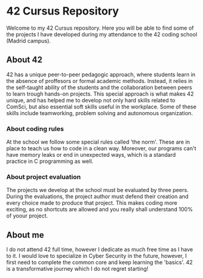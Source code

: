 # 42 Cursus Repository
Welcome to my 42 Cursus repository. Here you will be able to find some of the projects I have developed during my attendance to the 42 coding school (Madrid campus).

## About 42
42 has a unique peer-to-peer pedagogic approach, where students learn in the absence of proffesors or formal academic methods. Instead, it relies in the self-taught ability of the students and the collaboration between peers to learn trough hands-on projects.
This special approach is what makes 42 unique, and has helped me to develop not only hard skills related to ComSci, but also essential soft skills useful in the workplace. Some of these skills include teamworking, problem solving and autonomous organization.

### About coding rules
At the school we follow some special rules called 'the norm'. These are in place to teach us how to code in a clean way. Moreover, our programs can't have memory leaks or end in unexpected ways, which is a standard practice in C programming as well.

### About project evaluation
The projects we develop at the school must be evaluated by three peers. During the evaluations, the project author must defend their creation and every choice made to produce that project. This makes coding more exciting, as no shortcuts are allowed and you really shall understand 100% of yoour project.

## About me
I do not attend 42 full time, however I dedicate as much free time as I have to it. I would love to specialize in Cyber Security in the future, however, I first need to complete the common core and keep learning the 'basics'. 42 is a transformative journey which I do not regret starting!
